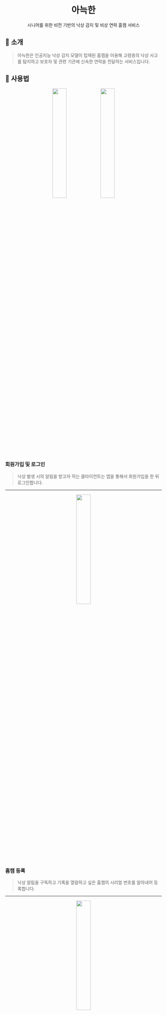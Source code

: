 <div align=center>
  <h1>아늑한</h1>
  <p>시니어를 위한 비전 기반의 낙상 감지 및 비상 연락 홈캠 서비스</p>
</div>

<h2>🍎 소개</h2>
<div>
  <blockquote>아늑한은 인공지능 낙상 감지 모델이 탑재된 홈캠을 이용해 고령층의 낙상 사고를 탐지하고 보호자 및 관련 기관에 신속한 연락을 전달하는 서비스입니다.</blockquote>
</div>

<h2>🍇 사용법</h2>
<div align=center>
  <img src="https://github.com/user-attachments/assets/3582f7dd-51d3-4404-8e6b-feba24a4a823" width=30% />
  <img src="https://github.com/user-attachments/assets/f490a52c-2d0c-4613-baa0-e346bb4f6f0a" width=30% />
</div>
<h3>회원가입 및 로그인</h3>
<blockquote>낙상 발생 시의 알림을 받고자 하는 클라이언트는 앱을 통해서 회원가입을 한 뒤 로그인합니다.</blockquote>

<hr/>

<div align=center>
  <img src="https://github.com/user-attachments/assets/4c080ca6-99bd-468f-8711-4539811f909e" width=30% />
</div>
<h3>홈캠 등록</h3>
<blockquote>낙상 알림을 구독하고 기록을 열람하고 싶은 홈캠의 시리얼 번호를 알아내어 등록합니다.</blockquote>

<hr/>

<div align=center>
  <img src="https://github.com/user-attachments/assets/6ba4d380-bb88-476b-9605-e234d50ddc2e" width=30% />
</div>
<h3>낙상 발생 시 알림과 SMS 수신</h3>
<blockquote>낙상이 발생하면 SMS와 푸시 알림 등 미리 설정한 방법으로 즉시 연락을 받습니다.</blockquote>

<hr/>

<div align=center>
  <img src="https://github.com/user-attachments/assets/dcbf6696-ce73-4b28-8b87-2cb876e25fbb" width=30% />
  <img src="https://github.com/user-attachments/assets/7180aa8e-f1a7-4f42-a3d6-93edf2b58efc" width=30% />
</div>
<h3>낙상 기록과 영상 열람</h3>
<blockquote>낙상이 발생한 시각과 해당 낙상이 담긴 영상을 열람하여 정확한 상황을 파악할 수 있습니다.</blockquote>

<h1>🥝 기여자</h1>
<div align=center>
  <table>
    <tr>
      <td colspan=3 align=center>AI</td>
      <td colspan=2 align=center>Service</td>
    </tr>
    <tr>
      <td>공세민</td>
      <td>기다슬</td>
      <td>박보현</td>
      <td>조윤식</td>
      <td>최석운</td>
    </tr>
    <tr>
      <td align=center>
        <a href="https://github.com/SeMinKong"><img src="https://avatars.githubusercontent.com/u/154436207?v=4" width="100px"/></a>
      </td>
      <td align=center>
        <a href="https://github.com/gidaseul"><img src="https://avatars.githubusercontent.com/u/61573303?v=4" width="100px"/></a>
      </td>
      <td align=center>
        <a href="https://github.com/HIROKIPark"><img src="https://avatars.githubusercontent.com/u/99084610?v=4" width="100px"/></a>
      </td>
      <td align=center>
        <a href="https://github.com/CHOYUNSIG"><img src="https://avatars.githubusercontent.com/u/61886049?v=4" width="100px"/></a>
      </td>
      <td align=center>
        <a href="https://github.com/choiseokun"><img src="https://avatars.githubusercontent.com/u/66260038?v=4" width="100px"/></a>
      </td>
    </tr>
  </table>
</div>
<blockquote>이 프로젝트는 숭실대학교 "캡스톤 디자인 종합설계" 수업의 일환으로서 제작되었습니다.</blockquote>
